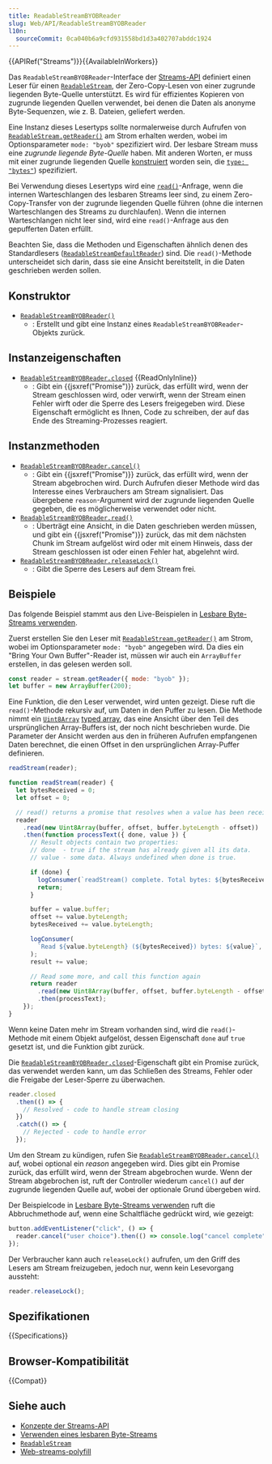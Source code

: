 ```yaml
---
title: ReadableStreamBYOBReader
slug: Web/API/ReadableStreamBYOBReader
l10n:
  sourceCommit: 0ca040b6a9cfd931558bd1d3a402707abddc1924
---
```


{{APIRef("Streams")}}{{AvailableInWorkers}}

Das `ReadableStreamBYOBReader`-Interface der [Streams-API](/de/docs/Web/API/Streams_API) definiert einen Leser für einen [`ReadableStream`](/de/docs/Web/API/ReadableStream), der Zero-Copy-Lesen von einer zugrunde liegenden Byte-Quelle unterstützt. Es wird für effizientes Kopieren von zugrunde liegenden Quellen verwendet, bei denen die Daten als anonyme Byte-Sequenzen, wie z. B. Dateien, geliefert werden.

Eine Instanz dieses Lesertyps sollte normalerweise durch Aufrufen von [`ReadableStream.getReader()`](/de/docs/Web/API/ReadableStream/getReader) am Strom erhalten werden, wobei im Optionsparameter `mode: "byob"` spezifiziert wird. Der lesbare Stream muss eine _zugrunde liegende Byte-Quelle_ haben. Mit anderen Worten, er muss mit einer zugrunde liegenden Quelle [konstruiert](/de/docs/Web/API/ReadableStream/ReadableStream) worden sein, die [`type: "bytes"`](/de/docs/Web/API/ReadableStream/ReadableStream#type)) spezifiziert.

Bei Verwendung dieses Lesertyps wird eine [`read()`](/de/docs/Web/API/ReadableStreamBYOBReader/read)-Anfrage, wenn die internen Warteschlangen des lesbaren Streams leer sind, zu einem Zero-Copy-Transfer von der zugrunde liegenden Quelle führen (ohne die internen Warteschlangen des Streams zu durchlaufen). Wenn die internen Warteschlangen nicht leer sind, wird eine `read()`-Anfrage aus den gepufferten Daten erfüllt.

Beachten Sie, dass die Methoden und Eigenschaften ähnlich denen des Standardlesers ([`ReadableStreamDefaultReader`](/de/docs/Web/API/ReadableStreamDefaultReader)) sind. Die `read()`-Methode unterscheidet sich darin, dass sie eine Ansicht bereitstellt, in die Daten geschrieben werden sollen.

## Konstruktor

- [`ReadableStreamBYOBReader()`](/de/docs/Web/API/ReadableStreamBYOBReader/ReadableStreamBYOBReader)
  - : Erstellt und gibt eine Instanz eines `ReadableStreamBYOBReader`-Objekts zurück.

## Instanzeigenschaften

- [`ReadableStreamBYOBReader.closed`](/de/docs/Web/API/ReadableStreamBYOBReader/closed) {{ReadOnlyInline}}
  - : Gibt ein {{jsxref("Promise")}} zurück, das erfüllt wird, wenn der Stream geschlossen wird, oder verwirft, wenn der Stream einen Fehler wirft oder die Sperre des Lesers freigegeben wird. Diese Eigenschaft ermöglicht es Ihnen, Code zu schreiben, der auf das Ende des Streaming-Prozesses reagiert.

## Instanzmethoden

- [`ReadableStreamBYOBReader.cancel()`](/de/docs/Web/API/ReadableStreamBYOBReader/cancel)
  - : Gibt ein {{jsxref("Promise")}} zurück, das erfüllt wird, wenn der Stream abgebrochen wird. Durch Aufrufen dieser Methode wird das Interesse eines Verbrauchers am Stream signalisiert. Das übergebene `reason`-Argument wird der zugrunde liegenden Quelle gegeben, die es möglicherweise verwendet oder nicht.
- [`ReadableStreamBYOBReader.read()`](/de/docs/Web/API/ReadableStreamBYOBReader/read)
  - : Überträgt eine Ansicht, in die Daten geschrieben werden müssen, und gibt ein {{jsxref("Promise")}} zurück, das mit dem nächsten Chunk im Stream aufgelöst wird oder mit einem Hinweis, dass der Stream geschlossen ist oder einen Fehler hat, abgelehnt wird.
- [`ReadableStreamBYOBReader.releaseLock()`](/de/docs/Web/API/ReadableStreamBYOBReader/releaseLock)
  - : Gibt die Sperre des Lesers auf dem Stream frei.

## Beispiele

Das folgende Beispiel stammt aus den Live-Beispielen in [Lesbare Byte-Streams verwenden](/de/docs/Web/API/Streams_API/Using_readable_byte_streams#examples).

Zuerst erstellen Sie den Leser mit [`ReadableStream.getReader()`](/de/docs/Web/API/ReadableStream/getReader) am Strom, wobei im Optionsparameter `mode: "byob"` angegeben wird. Da dies ein "Bring Your Own Buffer"-Reader ist, müssen wir auch ein `ArrayBuffer` erstellen, in das gelesen werden soll.

```js
const reader = stream.getReader({ mode: "byob" });
let buffer = new ArrayBuffer(200);
```

Eine Funktion, die den Leser verwendet, wird unten gezeigt. Diese ruft die `read()`-Methode rekursiv auf, um Daten in den Puffer zu lesen. Die Methode nimmt ein [`Uint8Array`](/de/docs/Web/JavaScript/Reference/Global_Objects/Uint8Array) [typed array](/de/docs/Web/JavaScript/Reference/Global_Objects/TypedArray), das eine Ansicht über den Teil des ursprünglichen Array-Buffers ist, der noch nicht beschrieben wurde. Die Parameter der Ansicht werden aus den in früheren Aufrufen empfangenen Daten berechnet, die einen Offset in den ursprünglichen Array-Puffer definieren.

```js
readStream(reader);

function readStream(reader) {
  let bytesReceived = 0;
  let offset = 0;

  // read() returns a promise that resolves when a value has been received
  reader
    .read(new Uint8Array(buffer, offset, buffer.byteLength - offset))
    .then(function processText({ done, value }) {
      // Result objects contain two properties:
      // done  - true if the stream has already given all its data.
      // value - some data. Always undefined when done is true.

      if (done) {
        logConsumer(`readStream() complete. Total bytes: ${bytesReceived}`);
        return;
      }

      buffer = value.buffer;
      offset += value.byteLength;
      bytesReceived += value.byteLength;

      logConsumer(
        `Read ${value.byteLength} (${bytesReceived}) bytes: ${value}`,
      );
      result += value;

      // Read some more, and call this function again
      return reader
        .read(new Uint8Array(buffer, offset, buffer.byteLength - offset))
        .then(processText);
    });
}
```

Wenn keine Daten mehr im Stream vorhanden sind, wird die `read()`-Methode mit einem Objekt aufgelöst, dessen Eigenschaft `done` auf `true` gesetzt ist, und die Funktion gibt zurück.

Die [`ReadableStreamBYOBReader.closed`](/de/docs/Web/API/ReadableStreamBYOBReader/closed)-Eigenschaft gibt ein Promise zurück, das verwendet werden kann, um das Schließen des Streams, Fehler oder die Freigabe der Leser-Sperre zu überwachen.

```js
reader.closed
  .then(() => {
    // Resolved - code to handle stream closing
  })
  .catch(() => {
    // Rejected - code to handle error
  });
```

Um den Stream zu kündigen, rufen Sie [`ReadableStreamBYOBReader.cancel()`](/de/docs/Web/API/ReadableStreamBYOBReader/cancel) auf, wobei optional ein _reason_ angegeben wird. Dies gibt ein Promise zurück, das erfüllt wird, wenn der Stream abgebrochen wurde. Wenn der Stream abgebrochen ist, ruft der Controller wiederum `cancel()` auf der zugrunde liegenden Quelle auf, wobei der optionale Grund übergeben wird.

Der Beispielcode in [Lesbare Byte-Streams verwenden](/de/docs/Web/API/Streams_API/Using_readable_byte_streams#examples) ruft die Abbruchmethode auf, wenn eine Schaltfläche gedrückt wird, wie gezeigt:

```js
button.addEventListener("click", () => {
  reader.cancel("user choice").then(() => console.log("cancel complete"));
});
```

Der Verbraucher kann auch `releaseLock()` aufrufen, um den Griff des Lesers am Stream freizugeben, jedoch nur, wenn kein Lesevorgang aussteht:

```js
reader.releaseLock();
```

## Spezifikationen

{{Specifications}}

## Browser-Kompatibilität

{{Compat}}

## Siehe auch

- [Konzepte der Streams-API](/de/docs/Web/API/Streams_API)
- [Verwenden eines lesbaren Byte-Streams](/de/docs/Web/API/Streams_API/Using_readable_byte_streams)
- [`ReadableStream`](/de/docs/Web/API/ReadableStream)
- [Web-streams-polyfill](https://github.com/MattiasBuelens/web-streams-polyfill)
